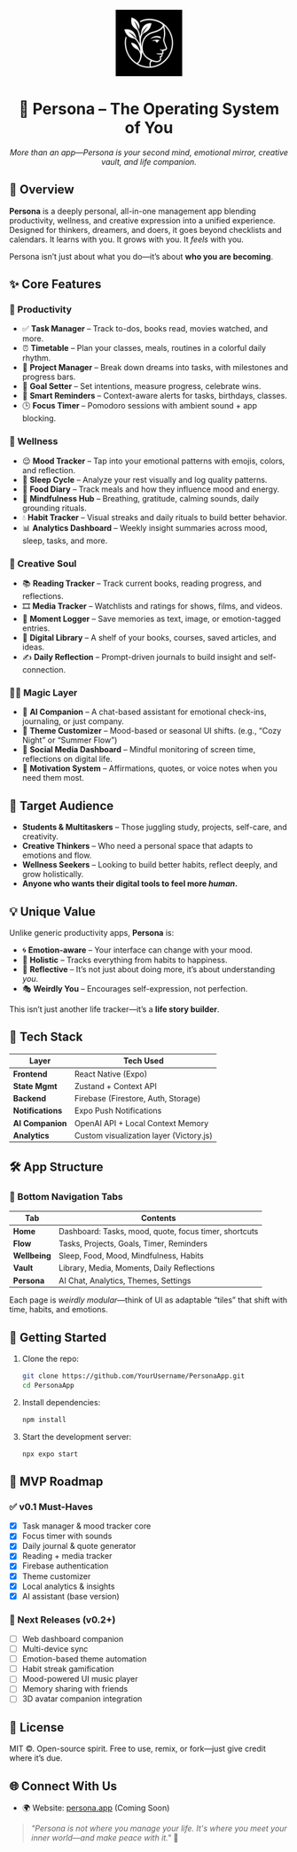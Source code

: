 <p align="center">
  <img src="./docs/logos/splash_icon.png" width=120 alt="Persona Logo" style="filter: invert(100%);" />
</p>

<h1 align="center">🧠 Persona – The Operating System of You</h1>

<p align="center">
  <em>More than an app—Persona is your second mind, emotional mirror, creative vault, and life companion.</em>
</p>


## 🌟 Overview

**Persona** is a deeply personal, all-in-one management app blending productivity, wellness, and creative expression into a unified experience. Designed for thinkers, dreamers, and doers, it goes beyond checklists and calendars. It learns with you. It grows with you. It *feels* with you.

Persona isn’t just about what you do—it’s about **who you are becoming**.

## ✨ Core Features

### 📅 Productivity
- ✅ **Task Manager** – Track to-dos, books read, movies watched, and more.
- ⏰ **Timetable** – Plan your classes, meals, routines in a colorful daily rhythm.
- 🧱 **Project Manager** – Break down dreams into tasks, with milestones and progress bars.
- 🎯 **Goal Setter** – Set intentions, measure progress, celebrate wins.
- 🔔 **Smart Reminders** – Context-aware alerts for tasks, birthdays, classes.
- 🕒 **Focus Timer** – Pomodoro sessions with ambient sound + app blocking.

### 🌿 Wellness
- 😌 **Mood Tracker** – Tap into your emotional patterns with emojis, colors, and reflection.
- 🌙 **Sleep Cycle** – Analyze your rest visually and log quality patterns.
- 🍱 **Food Diary** – Track meals and how they influence mood and energy.
- 🧘 **Mindfulness Hub** – Breathing, gratitude, calming sounds, daily grounding rituals.
- 💧 **Habit Tracker** – Visual streaks and daily rituals to build better behavior.
- 📊 **Analytics Dashboard** – Weekly insight summaries across mood, sleep, tasks, and more.

### 💫 Creative Soul
- 📚 **Reading Tracker** – Track current books, reading progress, and reflections.
- 🎞️ **Media Tracker** – Watchlists and ratings for shows, films, and videos.
- 📓 **Moment Logger** – Save memories as text, image, or emotion-tagged entries.
- 🔖 **Digital Library** – A shelf of your books, courses, saved articles, and ideas.
- ✍️ **Daily Reflection** – Prompt-driven journals to build insight and self-connection.

### 🧑‍🚀 Magic Layer
- 🧠 **AI Companion** – A chat-based assistant for emotional check-ins, journaling, or just company.
- 🌈 **Theme Customizer** – Mood-based or seasonal UI shifts. (e.g., “Cozy Night” or “Summer Flow”)
- 📵 **Social Media Dashboard** – Mindful monitoring of screen time, reflections on digital life.
- 💬 **Motivation System** – Affirmations, quotes, or voice notes when you need them most.

## 🎯 Target Audience

* **Students & Multitaskers** – Those juggling study, projects, self-care, and creativity.
* **Creative Thinkers** – Who need a personal space that adapts to emotions and flow.
* **Wellness Seekers** – Looking to build better habits, reflect deeply, and grow holistically.
* **Anyone who wants their digital tools to feel more *human*.**

## 💡 Unique Value

Unlike generic productivity apps, **Persona** is:

- 🌀 **Emotion-aware** – Your interface can change with your mood.
- 🧩 **Holistic** – Tracks everything from habits to happiness.
- 📓 **Reflective** – It’s not just about doing more, it’s about understanding *you*.
- 🎭 **Weirdly You** – Encourages self-expression, not perfection.

This isn’t just another life tracker—it’s a **life story builder**.

## 🧠 Tech Stack

| Layer              | Tech Used                               |
|--------------------|-----------------------------------------|
| **Frontend**       | React Native (Expo)                     |
| **State Mgmt**     | Zustand + Context API                   |
| **Backend**        | Firebase (Firestore, Auth, Storage)     |
| **Notifications**  | Expo Push Notifications                 |
| **AI Companion**   | OpenAI API + Local Context Memory       |
| **Analytics**      | Custom visualization layer (Victory.js) |

## 🛠️ App Structure

### 🔳 Bottom Navigation Tabs

| Tab        | Contents |
|------------|----------|
| **Home**   | Dashboard: Tasks, mood, quote, focus timer, shortcuts |
| **Flow**   | Tasks, Projects, Goals, Timer, Reminders |
| **Wellbeing** | Sleep, Food, Mood, Mindfulness, Habits |
| **Vault**  | Library, Media, Moments, Daily Reflections |
| **Persona** | AI Chat, Analytics, Themes, Settings |

Each page is *weirdly modular*—think of UI as adaptable “tiles” that shift with time, habits, and emotions.

## 🚀 Getting Started

1. Clone the repo:

   ```bash
   git clone https://github.com/YourUsername/PersonaApp.git
   cd PersonaApp
   ```

2. Install dependencies:

   ```bash
   npm install
   ```

3. Start the development server:

   ```bash
   npx expo start
   ```

## 🧪 MVP Roadmap

### ✅ v0.1 Must-Haves

* [x] Task manager & mood tracker core
* [x] Focus timer with sounds
* [x] Daily journal & quote generator
* [x] Reading + media tracker
* [x] Firebase authentication
* [x] Theme customizer
* [x] Local analytics & insights
* [x] AI assistant (base version)

### 🔮 Next Releases (v0.2+)

* [ ] Web dashboard companion
* [ ] Multi-device sync
* [ ] Emotion-based theme automation
* [ ] Habit streak gamification
* [ ] Mood-powered UI music player
* [ ] Memory sharing with friends
* [ ] 3D avatar companion integration

## 📄 License

MIT ©. Open-source spirit. Free to use, remix, or fork—just give credit where it’s due.

## 🌐 Connect With Us

* 🌍 Website: [persona.app](https://persona.app) (Coming Soon)

> *"Persona is not where you manage your life. It's where you meet your inner world—and make peace with it."* 🌌